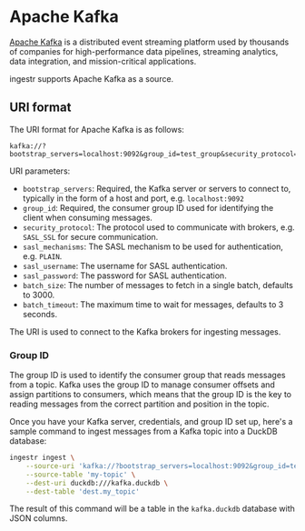 # Apache Kafka
[Apache Kafka](https://kafka.apache.org/) is a distributed event streaming platform used by thousands of companies for high-performance data pipelines, streaming analytics, data integration, and mission-critical applications.

ingestr supports Apache Kafka as a source.

## URI format
The URI format for Apache Kafka is as follows:

```plaintext
kafka://?bootstrap_servers=localhost:9092&group_id=test_group&security_protocol=SASL_SSL&sasl_mechanisms=PLAIN&sasl_username=example_username&sasl_password=example_secret&batch_size=1000&batch_timeout=3
```

URI parameters:
- `bootstrap_servers`: Required, the Kafka server or servers to connect to, typically in the form of a host and port, e.g. `localhost:9092`
- `group_id`: Required, the consumer group ID used for identifying the client when consuming messages.
- `security_protocol`: The protocol used to communicate with brokers, e.g. `SASL_SSL` for secure communication.
- `sasl_mechanisms`: The SASL mechanism to be used for authentication, e.g. `PLAIN`.
- `sasl_username`: The username for SASL authentication.
- `sasl_password`: The password for SASL authentication.
- `batch_size`: The number of messages to fetch in a single batch, defaults to 3000.
- `batch_timeout`: The maximum time to wait for messages, defaults to 3 seconds.

The URI is used to connect to the Kafka brokers for ingesting messages.

### Group ID
The group ID is used to identify the consumer group that reads messages from a topic. Kafka uses the group ID to manage consumer offsets and assign partitions to consumers, which means that the group ID is the key to reading messages from the correct partition and position in the topic.

Once you have your Kafka server, credentials, and group ID set up, here's a sample command to ingest messages from a Kafka topic into a DuckDB database:

```sh
ingestr ingest \
    --source-uri 'kafka://?bootstrap_servers=localhost:9092&group_id=test_group' \
    --source-table 'my-topic' \
    --dest-uri duckdb:///kafka.duckdb \
    --dest-table 'dest.my_topic'
```

The result of this command will be a table in the `kafka.duckdb` database with JSON columns.
